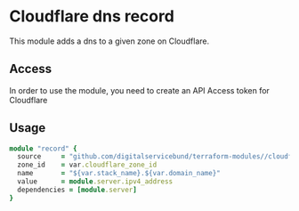 # Cloudflare dns record

This module adds a dns to a given zone on Cloudflare.

## Access

In order to use the module, you need to create an API Access token for Cloudflare

## Usage

```ruby
module "record" {
  source     = "github.com/digitalservicebund/terraform-modules//cloudflare-record?ref=88f0df1804fcb2b94556acdaecb2b4df4fe1469e"
  zone_id    = var.cloudflare_zone_id
  name       = "${var.stack_name}.${var.domain_name}"
  value      = module.server.ipv4_address
  dependencies = [module.server]
}
```
